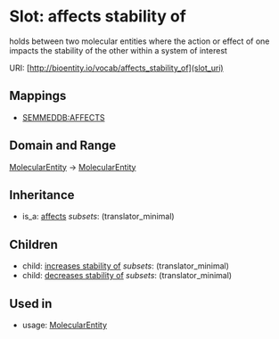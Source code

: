 # Slot: affects stability of


holds between two molecular entities where the action or effect of one impacts the stability of the other within a system of interest

URI: [http://bioentity.io/vocab/affects_stability_of](slot_uri)
## Mappings

 * [SEMMEDDB:AFFECTS](http://purl.obolibrary.org/obo/SEMMEDDB_AFFECTS)
## Domain and Range

[MolecularEntity](MolecularEntity.md) -> [MolecularEntity](MolecularEntity.md)
## Inheritance

 *  is_a: [affects](affects.md) *subsets*: (translator_minimal)
## Children

 *  child: [increases stability of](increases_stability_of.md) *subsets*: (translator_minimal)
 *  child: [decreases stability of](decreases_stability_of.md) *subsets*: (translator_minimal)
## Used in

 *  usage: [MolecularEntity](MolecularEntity.md)
